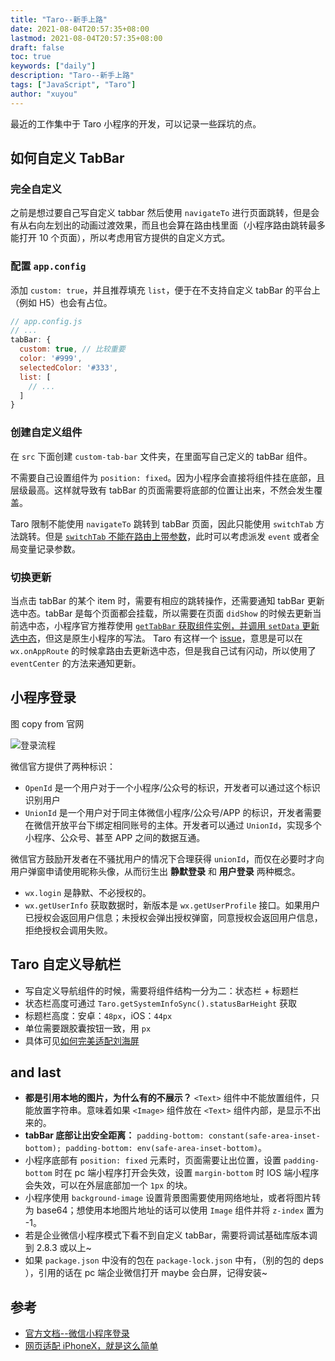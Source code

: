 ```yaml
---
title: "Taro--新手上路"
date: 2021-08-04T20:57:35+08:00
lastmod: 2021-08-04T20:57:35+08:00
draft: false
toc: true
keywords: ["daily"]
description: "Taro--新手上路"
tags: ["JavaScript", "Taro"]
author: "xuyou"
---
```


最近的工作集中于 Taro 小程序的开发，可以记录一些踩坑的点。

## 如何自定义 TabBar

### 完全自定义

之前是想过要自己写自定义 tabbar 然后使用 `navigateTo` 进行页面跳转，但是会有从右向左划出的动画过渡效果，而且也会算在路由栈里面（小程序路由跳转最多能打开 10 个页面），所以考虑用官方提供的自定义方式。

### 配置 `app.config`

添加 `custom: true`，并且推荐填充 `list`，便于在不支持自定义 tabBar 的平台上（例如 H5）也会有占位。

```js
// app.config.js
// ...
tabBar: {
  custom: true, // 比较重要
  color: '#999',
  selectedColor: '#333',
  list: [
    // ...
  ]
}
```

### 创建自定义组件

在 `src` 下面创建 `custom-tab-bar` 文件夹，在里面写自己定义的 tabBar 组件。

不需要自己设置组件为 `position: fixed`。因为小程序会直接将组件挂在底部，且层级最高。这样就导致有 tabBar 的页面需要将底部的位置让出来，不然会发生覆盖。

Taro 限制不能使用 `navigateTo` 跳转到 tabBar 页面，因此只能使用 `switchTab` 方法跳转。但是 [ `switchTab` 不能在路由上带参数](http://taro-docs.jd.com/taro/docs/apis/route/switchTab/)，此时可以考虑派发 `event` 或者全局变量记录参数。

### 切换更新

当点击 tabBar 的某个 item 时，需要有相应的跳转操作，还需要通知 tabBar 更新选中态。tabBar 是每个页面都会挂载，所以需要在页面 `didShow` 的时候去更新当前选中态，小程序官方推荐使用 [ `getTabBar` 获取组件实例，并调用 `setData` 更新选中态](https://developers.weixin.qq.com/miniprogram/dev/framework/ability/custom-tabbar.html)，但这是原生小程序的写法。 Taro 有这样一个 [issue](https://github.com/NervJS/taro/issues/7302)，意思是可以在 `wx.onAppRoute` 的时候拿路由去更新选中态，但是我自己试有闪动，所以使用了 `eventCenter` 的方法来通知更新。

## 小程序登录

图 copy from 官网

![登录流程](https://res.wx.qq.com/wxdoc/dist/assets/img/api-login.2fcc9f35.jpg)

微信官方提供了两种标识：

- `OpenId` 是一个用户对于一个小程序/公众号的标识，开发者可以通过这个标识识别用户
- `UnionId` 是一个用户对于同主体微信小程序/公众号/APP 的标识，开发者需要在微信开放平台下绑定相同账号的主体。开发者可以通过 `UnionId`，实现多个小程序、公众号、甚至 APP 之间的数据互通。

微信官方鼓励开发者在不骚扰用户的情况下合理获得 `unionId`，而仅在必要时才向用户弹窗申请使用昵称头像，从而衍生出 **静默登录** 和 **用户登录** 两种概念。

- `wx.login` 是静默、不必授权的。
- `wx.getUserInfo` 获取数据时，新版本是 `wx.getUserProfile` 接口。如果用户已授权会返回用户信息；未授权会弹出授权弹窗，同意授权会返回用户信息，拒绝授权会调用失败。

## Taro 自定义导航栏

- 写自定义导航组件的时候，需要将组件结构一分为二：状态栏 + 标题栏
- 状态栏高度可通过 `Taro.getSystemInfoSync().statusBarHeight` 获取
- 标题栏高度：安卓：`48px`，iOS：`44px`
- 单位需要跟胶囊按钮一致，用 `px`
- 具体可见[如何完美适配刘海屏](https://juejin.cn/post/6844903810578513928)

## and last

- **都是引用本地的图片，为什么有的不展示？** `<Text>` 组件中不能放置组件，只能放置字符串。意味着如果 `<Image>` 组件放在 `<Text>` 组件内部，是显示不出来的。
- **tabBar 底部让出安全距离：** `padding-bottom: constant(safe-area-inset-bottom); padding-bottom: env(safe-area-inset-bottom)`。
- 小程序底部有 `position: fixed` 元素时，页面需要让出位置，设置 `padding-bottom` 时在 pc 端小程序打开会失效，设置 `margin-bottom` 时 IOS 端小程序会失效，可以在外层底部加一个 `1px` 的块。
- 小程序使用 `background-image` 设置背景图需要使用网络地址，或者将图片转为 base64；想使用本地图片地址的话可以使用 `Image` 组件并将 `z-index` 置为 -1。
- 若是企业微信小程序模式下看不到自定义 tabBar，需要将调试基础库版本调到 2.8.3 或以上~
- 如果 `package.json` 中没有的包在 `package-lock.json` 中有，（别的包的 deps ），引用的话在 pc 端企业微信打开 maybe 会白屏，记得安装~

## 参考

- [官方文档--微信小程序登录](https://developers.weixin.qq.com/miniprogram/dev/framework/open-ability/login.html)
- [网页适配 iPhoneX，就是这么简单](https://jelly.jd.com/article/6006b1055b6c6a01506c87fd)
